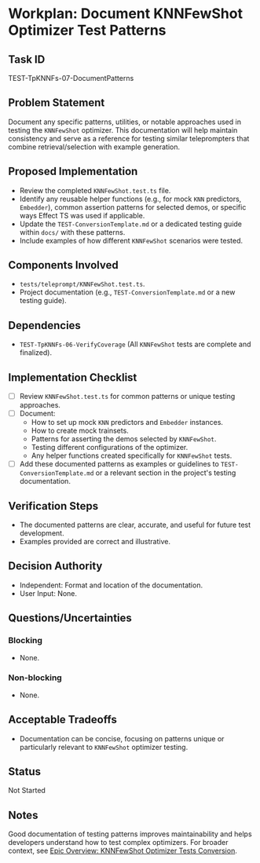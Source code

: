 # Workplan: Document KNNFewShot Optimizer Test Patterns

## Task ID
TEST-TpKNNFs-07-DocumentPatterns

## Problem Statement
Document any specific patterns, utilities, or notable approaches used in testing the `KNNFewShot` optimizer. This documentation will help maintain consistency and serve as a reference for testing similar teleprompters that combine retrieval/selection with example generation.

## Proposed Implementation
- Review the completed `KNNFewShot.test.ts` file.
- Identify any reusable helper functions (e.g., for mock `KNN` predictors, `Embedder`), common assertion patterns for selected demos, or specific ways Effect TS was used if applicable.
- Update the `TEST-ConversionTemplate.md` or a dedicated testing guide within `docs/` with these patterns.
- Include examples of how different `KNNFewShot` scenarios were tested.

## Components Involved
- `tests/teleprompt/KNNFewShot.test.ts`.
- Project documentation (e.g., `TEST-ConversionTemplate.md` or a new testing guide).

## Dependencies
- `TEST-TpKNNFs-06-VerifyCoverage` (All `KNNFewShot` tests are complete and finalized).

## Implementation Checklist
- [ ] Review `KNNFewShot.test.ts` for common patterns or unique testing approaches.
- [ ] Document:
    - How to set up mock `KNN` predictors and `Embedder` instances.
    - How to create mock trainsets.
    - Patterns for asserting the demos selected by `KNNFewShot`.
    - Testing different configurations of the optimizer.
    - Any helper functions created specifically for `KNNFewShot` tests.
- [ ] Add these documented patterns as examples or guidelines to `TEST-ConversionTemplate.md` or a relevant section in the project's testing documentation.

## Verification Steps
- The documented patterns are clear, accurate, and useful for future test development.
- Examples provided are correct and illustrative.

## Decision Authority
- Independent: Format and location of the documentation.
- User Input: None.

## Questions/Uncertainties
### Blocking
- None.
### Non-blocking
- None.

## Acceptable Tradeoffs
- Documentation can be concise, focusing on patterns unique or particularly relevant to `KNNFewShot` optimizer testing.

## Status
Not Started

## Notes
Good documentation of testing patterns improves maintainability and helps developers understand how to test complex optimizers.
For broader context, see [Epic Overview: KNNFewShot Optimizer Tests Conversion](../../docs/planning/workplans/TEST-TelepromptKNNFewShotTests.md).